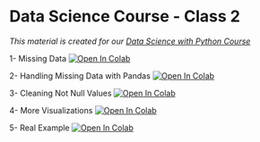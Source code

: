 # Data Science Course - Class 2
_This material is created for our [Data Science with Python Course](https://rmotr.com/data-science-python-course)_


1- Missing Data   [![Open In Colab](https://colab.research.google.com/assets/colab-badge.svg)](https://colab.research.google.com/github/Tubor009/data-cleaning-rmotr-freecodecamp/blob/master/1%20-%20Missing%20Data.ipynb)

2- Handling Missing Data with Pandas
[![Open In Colab](https://colab.research.google.com/assets/colab-badge.svg)](https://colab.research.google.com/github/Tubor009/data-cleaning-rmotr-freecodecamp/blob/master/2%20-%20Handling%20Missing%20Data%20with%20Pandas.ipynb)



3- Cleaning Not Null Values
[![Open In Colab](https://colab.research.google.com/assets/colab-badge.svg)](https://colab.research.google.com/github/Tubor009/data-cleaning-rmotr-freecodecamp/blob/master/3%20-%20Cleaning%20Not%20Null%20Values.ipynb)


4- More Visualizations
[![Open In Colab](https://colab.research.google.com/assets/colab-badge.svg)](https://colab.research.google.com/github/Tubor009/data-cleaning-rmotr-freecodecamp/blob/master/4%20-%20More%20Visualizations.ipynb)


5- Real Example
[![Open In Colab](https://colab.research.google.com/assets/colab-badge.svg)](https://colab.research.google.com/github/Tubor009/data-cleaning-rmotr-freecodecamp/blob/master/5%20-%20Real%20Example.ipynb)
